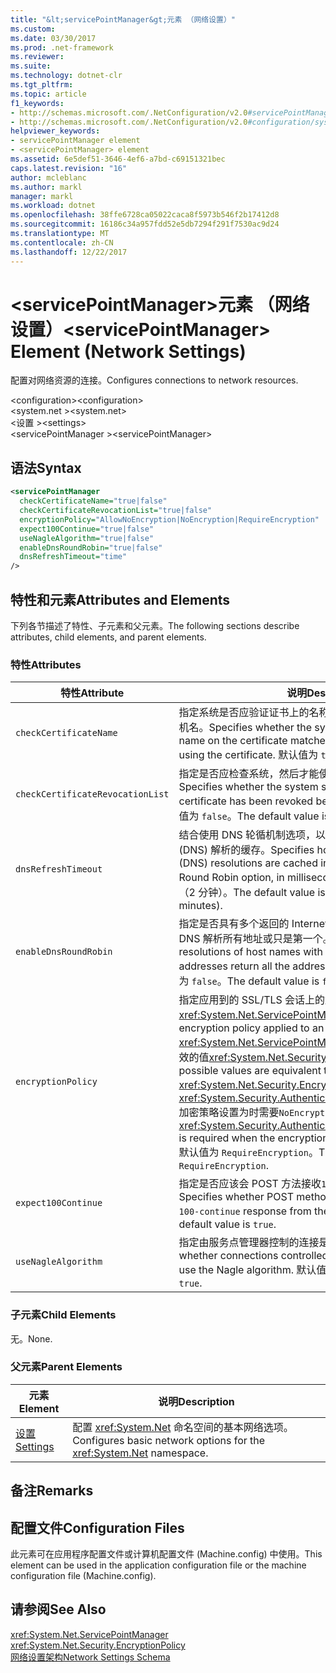 ```yaml
---
title: "&lt;servicePointManager&gt;元素 （网络设置）"
ms.custom: 
ms.date: 03/30/2017
ms.prod: .net-framework
ms.reviewer: 
ms.suite: 
ms.technology: dotnet-clr
ms.tgt_pltfrm: 
ms.topic: article
f1_keywords:
- http://schemas.microsoft.com/.NetConfiguration/v2.0#servicePointManager
- http://schemas.microsoft.com/.NetConfiguration/v2.0#configuration/system.net/settings/servicePointManager
helpviewer_keywords:
- servicePointManager element
- <servicePointManager> element
ms.assetid: 6e5def51-3646-4ef6-a7bd-c69151321bec
caps.latest.revision: "16"
author: mcleblanc
ms.author: markl
manager: markl
ms.workload: dotnet
ms.openlocfilehash: 38ffe6728ca05022caca8f5973b546f2b17412d8
ms.sourcegitcommit: 16186c34a957fdd52e5db7294f291f7530ac9d24
ms.translationtype: MT
ms.contentlocale: zh-CN
ms.lasthandoff: 12/22/2017
---
```

# <a name="ltservicepointmanagergt-element-network-settings"></a><span data-ttu-id="1b5b9-102">&lt;servicePointManager&gt;元素 （网络设置）</span><span class="sxs-lookup"><span data-stu-id="1b5b9-102">&lt;servicePointManager&gt; Element (Network Settings)</span></span>
<span data-ttu-id="1b5b9-103">配置对网络资源的连接。</span><span class="sxs-lookup"><span data-stu-id="1b5b9-103">Configures connections to network resources.</span></span>  
  
 <span data-ttu-id="1b5b9-104">\<configuration></span><span class="sxs-lookup"><span data-stu-id="1b5b9-104">\<configuration></span></span>  
<span data-ttu-id="1b5b9-105">\<system.net ></span><span class="sxs-lookup"><span data-stu-id="1b5b9-105">\<system.net></span></span>  
<span data-ttu-id="1b5b9-106">\<设置 ></span><span class="sxs-lookup"><span data-stu-id="1b5b9-106">\<settings></span></span>  
<span data-ttu-id="1b5b9-107">\<servicePointManager ></span><span class="sxs-lookup"><span data-stu-id="1b5b9-107">\<servicePointManager></span></span>  
  
## <a name="syntax"></a><span data-ttu-id="1b5b9-108">语法</span><span class="sxs-lookup"><span data-stu-id="1b5b9-108">Syntax</span></span>  
  
```xml  
<servicePointManager  
  checkCertificateName="true|false"  
  checkCertificateRevocationList="true|false"  
  encryptionPolicy="AllowNoEncryption|NoEncryption|RequireEncryption"  
  expect100Continue="true|false"  
  useNagleAlgorithm="true|false"  
  enableDnsRoundRobin="true|false"  
  dnsRefreshTimeout="time"  
/>  
```  
  
## <a name="attributes-and-elements"></a><span data-ttu-id="1b5b9-109">特性和元素</span><span class="sxs-lookup"><span data-stu-id="1b5b9-109">Attributes and Elements</span></span>  
 <span data-ttu-id="1b5b9-110">下列各节描述了特性、子元素和父元素。</span><span class="sxs-lookup"><span data-stu-id="1b5b9-110">The following sections describe attributes, child elements, and parent elements.</span></span>  
  
### <a name="attributes"></a><span data-ttu-id="1b5b9-111">特性</span><span class="sxs-lookup"><span data-stu-id="1b5b9-111">Attributes</span></span>  
  
|<span data-ttu-id="1b5b9-112">**特性**</span><span class="sxs-lookup"><span data-stu-id="1b5b9-112">**Attribute**</span></span>|<span data-ttu-id="1b5b9-113">**说明**</span><span class="sxs-lookup"><span data-stu-id="1b5b9-113">**Description**</span></span>|  
|-------------------|---------------------|  
|`checkCertificateName`|<span data-ttu-id="1b5b9-114">指定系统是否应验证证书上的名称与之前使用的证书匹配服务器主机名。</span><span class="sxs-lookup"><span data-stu-id="1b5b9-114">Specifies whether the system should verify that the name on the certificate matches the server host name before using the certificate.</span></span> <span data-ttu-id="1b5b9-115">默认值为 `true`。</span><span class="sxs-lookup"><span data-stu-id="1b5b9-115">The default value is `true`.</span></span>|  
|`checkCertificateRevocationList`|<span data-ttu-id="1b5b9-116">指定是否应检查系统，然后才能使用该证书是否已吊销证书。</span><span class="sxs-lookup"><span data-stu-id="1b5b9-116">Specifies whether the system should check whether the certificate has been revoked before using the certificate.</span></span> <span data-ttu-id="1b5b9-117">默认值为 `false`。</span><span class="sxs-lookup"><span data-stu-id="1b5b9-117">The default value is `false`.</span></span>|  
|`dnsRefreshTimeout`|<span data-ttu-id="1b5b9-118">结合使用 DNS 轮循机制选项，以毫秒为单位指定时长域名服务 (DNS) 解析的缓存。</span><span class="sxs-lookup"><span data-stu-id="1b5b9-118">Specifies how long Domain Name Service (DNS) resolutions are cached in conjunction with the DNS Round Robin option, in milliseconds.</span></span> <span data-ttu-id="1b5b9-119">默认值是 120,000 毫秒（2 分钟）。</span><span class="sxs-lookup"><span data-stu-id="1b5b9-119">The default value is 120,000 milliseconds (two minutes).</span></span>|  
|`enableDnsRoundRobin`|<span data-ttu-id="1b5b9-120">指定是否具有多个返回的 Internet 协议 (IP) 地址名称的主机的 DNS 解析所有地址或只是第一个。</span><span class="sxs-lookup"><span data-stu-id="1b5b9-120">Specifies whether DNS resolutions of host names with multiple Internet Protocol (IP) addresses return all the addresses, or just the first one.</span></span> <span data-ttu-id="1b5b9-121">默认值为 `false`。</span><span class="sxs-lookup"><span data-stu-id="1b5b9-121">The default value is `false`.</span></span>|  
|`encryptionPolicy`|<span data-ttu-id="1b5b9-122">指定应用到的 SSL/TLS 会话上的加密策略<xref:System.Net.ServicePointManager>实例。</span><span class="sxs-lookup"><span data-stu-id="1b5b9-122">Specifies the encryption policy applied to an SSL/TLS session on a <xref:System.Net.ServicePointManager> instance.</span></span> <span data-ttu-id="1b5b9-123">可能的值为等效的值<xref:System.Net.Security.EncryptionPolicy>枚举。</span><span class="sxs-lookup"><span data-stu-id="1b5b9-123">The possible values are equivalent to the values for the <xref:System.Net.Security.EncryptionPolicy> enumeration.</span></span> <span data-ttu-id="1b5b9-124">使用<xref:System.Security.Authentication.CipherAlgorithmType.Null>加密策略设置为时需要`NoEncryption`。</span><span class="sxs-lookup"><span data-stu-id="1b5b9-124">The use of <xref:System.Security.Authentication.CipherAlgorithmType.Null> is required when the encryption policy is set to `NoEncryption`.</span></span> <span data-ttu-id="1b5b9-125">默认值为 `RequireEncryption`。</span><span class="sxs-lookup"><span data-stu-id="1b5b9-125">The default value is `RequireEncryption`.</span></span>|  
|`expect100Continue`|<span data-ttu-id="1b5b9-126">指定是否应该会 POST 方法接收`100-continue`从服务器的响应。</span><span class="sxs-lookup"><span data-stu-id="1b5b9-126">Specifies whether POST methods should expect to receive a `100-continue` response from the server.</span></span> <span data-ttu-id="1b5b9-127">默认值为 `true`。</span><span class="sxs-lookup"><span data-stu-id="1b5b9-127">The default value is `true`.</span></span>|  
|`useNagleAlgorithm`|<span data-ttu-id="1b5b9-128">指定由服务点管理器控制的连接是否使用 Nagle 算法。</span><span class="sxs-lookup"><span data-stu-id="1b5b9-128">Specifies whether connections controlled by the service point manager use the Nagle algorithm.</span></span> <span data-ttu-id="1b5b9-129">默认值为 `true`。</span><span class="sxs-lookup"><span data-stu-id="1b5b9-129">The default value is `true`.</span></span>|  
  
### <a name="child-elements"></a><span data-ttu-id="1b5b9-130">子元素</span><span class="sxs-lookup"><span data-stu-id="1b5b9-130">Child Elements</span></span>  
 <span data-ttu-id="1b5b9-131">无。</span><span class="sxs-lookup"><span data-stu-id="1b5b9-131">None.</span></span>  
  
### <a name="parent-elements"></a><span data-ttu-id="1b5b9-132">父元素</span><span class="sxs-lookup"><span data-stu-id="1b5b9-132">Parent Elements</span></span>  
  
|<span data-ttu-id="1b5b9-133">**元素**</span><span class="sxs-lookup"><span data-stu-id="1b5b9-133">**Element**</span></span>|<span data-ttu-id="1b5b9-134">**说明**</span><span class="sxs-lookup"><span data-stu-id="1b5b9-134">**Description**</span></span>|  
|-----------------|---------------------|  
|[<span data-ttu-id="1b5b9-135">设置</span><span class="sxs-lookup"><span data-stu-id="1b5b9-135">Settings</span></span>](../../../../../docs/framework/configure-apps/file-schema/network/settings-element-network-settings.md)|<span data-ttu-id="1b5b9-136">配置 <xref:System.Net> 命名空间的基本网络选项。</span><span class="sxs-lookup"><span data-stu-id="1b5b9-136">Configures basic network options for the <xref:System.Net> namespace.</span></span>|  
  
## <a name="remarks"></a><span data-ttu-id="1b5b9-137">备注</span><span class="sxs-lookup"><span data-stu-id="1b5b9-137">Remarks</span></span>  
  
## <a name="configuration-files"></a><span data-ttu-id="1b5b9-138">配置文件</span><span class="sxs-lookup"><span data-stu-id="1b5b9-138">Configuration Files</span></span>  
 <span data-ttu-id="1b5b9-139">此元素可在应用程序配置文件或计算机配置文件 (Machine.config) 中使用。</span><span class="sxs-lookup"><span data-stu-id="1b5b9-139">This element can be used in the application configuration file or the machine configuration file (Machine.config).</span></span>  
  
## <a name="see-also"></a><span data-ttu-id="1b5b9-140">请参阅</span><span class="sxs-lookup"><span data-stu-id="1b5b9-140">See Also</span></span>  
 <xref:System.Net.ServicePointManager>  
 <xref:System.Net.Security.EncryptionPolicy>  
 [<span data-ttu-id="1b5b9-141">网络设置架构</span><span class="sxs-lookup"><span data-stu-id="1b5b9-141">Network Settings Schema</span></span>](../../../../../docs/framework/configure-apps/file-schema/network/index.md)
